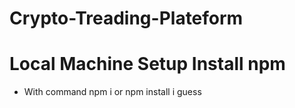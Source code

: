 # Crypto-Treading-Plateform

# Local Machine Setup Install npm 
- With command npm i or npm install i guess
  
